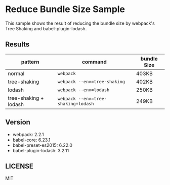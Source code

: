 Reduce Bundle Size Sample
======

This sample shows the result of reducing the bundle size by webpack's Tree Shaking and babel-plugin-lodash.

Results
-------

pattern|command|bundle Size
-------|-------|-----------
normal|`webpack`|403KB
tree-shaking|`webpack --env=tree-shaking`|402KB
lodash|`webpack --env=lodash`|250KB
tree-shaking + lodash|`webpack --env=tree-shaking+lodash`|249KB

Version
------

* webpack: 2.2.1
* babel-core: 6.23.1
* babel-preset-es2015: 6.22.0
* babel-plugin-lodash: 3.2.11


LICENSE
------
MIT
